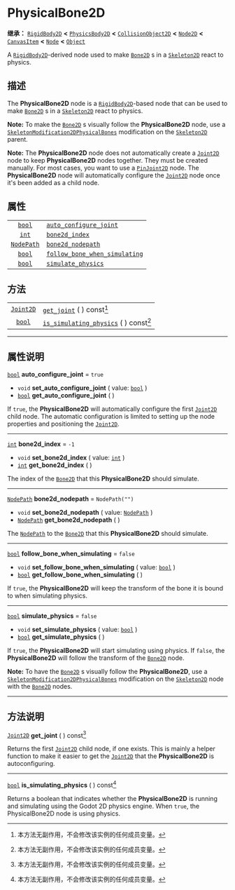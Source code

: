 <!-- ⚠ 请勿编辑本文件 ⚠ -->
<!-- 本文档使用脚本从 WeDot 引擎源码仓库生成。 -->
<!-- 生成脚本：https://github.com/WeDot-Engine/WeDot/tree/4.3/doc/tools/make_md.py； -->
<!-- 原文件：https://github.com/WeDot-Engine/WeDot/tree/4.3/doc/classes/PhysicalBone2D.xml。 -->

<div id="_class_physicalbone2d"></div>

# PhysicalBone2D

**继承：** [`RigidBody2D`](class_rigidbody2d.md) **<** [`PhysicsBody2D`](class_physicsbody2d.md) **<** [`CollisionObject2D`](class_collisionobject2d.md) **<** [`Node2D`](class_node2d.md) **<** [`CanvasItem`](class_canvasitem.md) **<** [`Node`](class_node.md) **<** [`Object`](class_object.md)

A [`RigidBody2D`](class_rigidbody2d.md)-derived node used to make [`Bone2D`](class_bone2d.md) s in a [`Skeleton2D`](class_skeleton2d.md) react to physics.

## 描述

The **PhysicalBone2D** node is a [`RigidBody2D`](class_rigidbody2d.md)-based node that can be used to make [`Bone2D`](class_bone2d.md) s in a [`Skeleton2D`](class_skeleton2d.md) react to physics.

 **Note:** To make the [`Bone2D`](class_bone2d.md) s visually follow the **PhysicalBone2D** node, use a [`SkeletonModification2DPhysicalBones`](class_skeletonmodification2dphysicalbones.md) modification on the [`Skeleton2D`](class_skeleton2d.md) parent.

 **Note:** The **PhysicalBone2D** node does not automatically create a [`Joint2D`](class_joint2d.md) node to keep **PhysicalBone2D** nodes together. They must be created manually. For most cases, you want to use a [`PinJoint2D`](class_pinjoint2d.md) node. The **PhysicalBone2D** node will automatically configure the [`Joint2D`](class_joint2d.md) node once it's been added as a child node.

## 属性

|||
|:-:|:--|
| [`bool`](class_bool.md)         | [`auto_configure_joint`](#class_physicalbone2d_property_auto_configure_joint)               | ``true``         |
| [`int`](class_int.md)           | [`bone2d_index`](#class_physicalbone2d_property_bone2d_index)                               | ``-1``           |
| [`NodePath`](class_nodepath.md) | [`bone2d_nodepath`](#class_physicalbone2d_property_bone2d_nodepath)                         | ``NodePath("")`` |
| [`bool`](class_bool.md)         | [`follow_bone_when_simulating`](#class_physicalbone2d_property_follow_bone_when_simulating) | ``false``        |
| [`bool`](class_bool.md)         | [`simulate_physics`](#class_physicalbone2d_property_simulate_physics)                       | ``false``        |

## 方法

|||
|:-:|:--|
| [`Joint2D`](class_joint2d.md) | [`get_joint`](class_physicalbone2dmd#class_physicalbone2d_method_get_joint) ( ) const[^const]                         |
| [`bool`](class_bool.md)       | [`is_simulating_physics`](class_physicalbone2dmd#class_physicalbone2d_method_is_simulating_physics) ( ) const[^const] |

<!-- rst-class:: classref-section-separator -->

---

## 属性说明

<div id="_class_physicalbone2d_property_auto_configure_joint"></div>

[`bool`](class_bool.md) **auto_configure_joint** = ``true`` <div id="class_physicalbone2d_property_auto_configure_joint"></div>

- `void` **set_auto_configure_joint** ( value: [`bool`](class_bool.md) )
- [`bool`](class_bool.md) **get_auto_configure_joint** ( )

If `true`, the **PhysicalBone2D** will automatically configure the first [`Joint2D`](class_joint2d.md) child node. The automatic configuration is limited to setting up the node properties and positioning the [`Joint2D`](class_joint2d.md).

<!-- rst-class:: classref-item-separator -->

---

<div id="_class_physicalbone2d_property_bone2d_index"></div>

[`int`](class_int.md) **bone2d_index** = ``-1`` <div id="class_physicalbone2d_property_bone2d_index"></div>

- `void` **set_bone2d_index** ( value: [`int`](class_int.md) )
- [`int`](class_int.md) **get_bone2d_index** ( )

The index of the [`Bone2D`](class_bone2d.md) that this **PhysicalBone2D** should simulate.

<!-- rst-class:: classref-item-separator -->

---

<div id="_class_physicalbone2d_property_bone2d_nodepath"></div>

[`NodePath`](class_nodepath.md) **bone2d_nodepath** = ``NodePath("")`` <div id="class_physicalbone2d_property_bone2d_nodepath"></div>

- `void` **set_bone2d_nodepath** ( value: [`NodePath`](class_nodepath.md) )
- [`NodePath`](class_nodepath.md) **get_bone2d_nodepath** ( )

The [`NodePath`](class_nodepath.md) to the [`Bone2D`](class_bone2d.md) that this **PhysicalBone2D** should simulate.

<!-- rst-class:: classref-item-separator -->

---

<div id="_class_physicalbone2d_property_follow_bone_when_simulating"></div>

[`bool`](class_bool.md) **follow_bone_when_simulating** = ``false`` <div id="class_physicalbone2d_property_follow_bone_when_simulating"></div>

- `void` **set_follow_bone_when_simulating** ( value: [`bool`](class_bool.md) )
- [`bool`](class_bool.md) **get_follow_bone_when_simulating** ( )

If `true`, the **PhysicalBone2D** will keep the transform of the bone it is bound to when simulating physics.

<!-- rst-class:: classref-item-separator -->

---

<div id="_class_physicalbone2d_property_simulate_physics"></div>

[`bool`](class_bool.md) **simulate_physics** = ``false`` <div id="class_physicalbone2d_property_simulate_physics"></div>

- `void` **set_simulate_physics** ( value: [`bool`](class_bool.md) )
- [`bool`](class_bool.md) **get_simulate_physics** ( )

If `true`, the **PhysicalBone2D** will start simulating using physics. If `false`, the **PhysicalBone2D** will follow the transform of the [`Bone2D`](class_bone2d.md) node.

 **Note:** To have the [`Bone2D`](class_bone2d.md) s visually follow the **PhysicalBone2D**, use a [`SkeletonModification2DPhysicalBones`](class_skeletonmodification2dphysicalbones.md) modification on the [`Skeleton2D`](class_skeleton2d.md) node with the [`Bone2D`](class_bone2d.md) nodes.

<!-- rst-class:: classref-section-separator -->

---

## 方法说明

<div id="_class_physicalbone2d_method_get_joint"></div>

[`Joint2D`](class_joint2d.md) **get_joint** ( ) const[^const]<div id="class_physicalbone2d_method_get_joint"></div>

Returns the first [`Joint2D`](class_joint2d.md) child node, if one exists. This is mainly a helper function to make it easier to get the [`Joint2D`](class_joint2d.md) that the **PhysicalBone2D** is autoconfiguring.

<!-- rst-class:: classref-item-separator -->

---

<div id="_class_physicalbone2d_method_is_simulating_physics"></div>

[`bool`](class_bool.md) **is_simulating_physics** ( ) const[^const]<div id="class_physicalbone2d_method_is_simulating_physics"></div>

Returns a boolean that indicates whether the **PhysicalBone2D** is running and simulating using the Godot 2D physics engine. When `true`, the PhysicalBone2D node is using physics.

[^virtual]: 本方法通常需要用户覆盖才能生效。
[^const]: 本方法无副作用，不会修改该实例的任何成员变量。
[^vararg]: 本方法除了能接受在此处描述的参数外，还能够继续接受任意数量的参数。
[^constructor]: 本方法用于构造某个类型。
[^static]: 调用本方法无需实例，可直接使用类名进行调用。
[^operator]: 本方法描述的是使用本类型作为左操作数的有效运算符。
[^bitfield]: 这个值是由下列位标志构成位掩码的整数。
[^void]: 无返回值。
